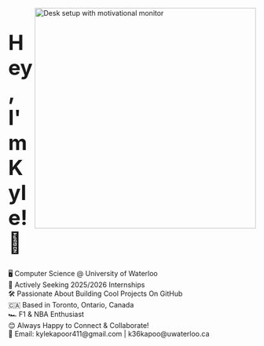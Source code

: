 <p align="left">
  <img 
    src="https://images.unsplash.com/photo-1503437313881-503a91226402?q=80&w=2832&auto=format&fit=crop&ixlib=rb-4.0.3&ixid=M3wxMjA3fDB8MHxwaG90by1wYWdlfHx8fGVufDB8fHx8fA%3D%3D" 
    width="450" 
    alt="Desk setup with motivational monitor" 
    align="right" 
  />

  <h1 style="font-size: 3em; font-weight: bold;">
    <span style="text-decoration;">Hey, I'm Kyle! 👋</span>
  </h1>

  <p>
    🖥️ Computer Science @ University of Waterloo<br>
    🚀 Actively Seeking 2025/2026 Internships<br>
    🛠️ Passionate About Building Cool Projects On 
    <a href="https://github.com/kylekapoor?tab=repositories" style="text-decoration: none; color: inherit;">GitHub</a><br>
    🇨🇦 Based in Toronto, Ontario, Canada<br>
    🏎️ F1 & NBA Enthusiast<br>
    😊 Always Happy to Connect & Collaborate!<br>
    📧 Email: 
    <a href="mailto:kylekapoor411@gmail.com" style="text-decoration: none; color: inherit;">kylekapoor411@gmail.com</a> | 
    <a href="mailto:k36kapoo@uwaterloo.ca" style="text-decoration: none; color: inherit;">k36kapoo@uwaterloo.ca</a>
  </p>
</p>
